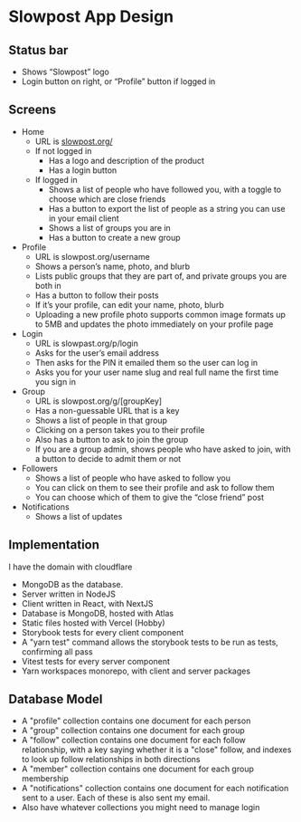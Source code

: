 # Slowpost App Design

## Status bar

* Shows “Slowpost” logo  
* Login button on right, or “Profile” button if logged in

## Screens

* Home  
  * URL is [slowpost.org/](http://slowpost.org/)  
  * If not logged in  
    * Has a logo and description of the product  
    * Has a login button  
  * If logged in  
    * Shows a list of people who have followed you, with a toggle to choose which are close friends  
    * Has a button to export the list of people as a string you can use in your email client  
    * Shows a list of groups you are in
    * Has a button to create a new group
* Profile
  * URL is slowpost.org/username
  * Shows a person’s name, photo, and blurb
  * Lists public groups that they are part of, and private groups you are both in
  * Has a button to follow their posts
  * If it’s your profile, can edit your name, photo, blurb
  * Uploading a new profile photo supports common image formats up to 5MB and updates the photo immediately on your profile page
* Login  
  * URL is slowpast.org/p/login  
  * Asks for the user’s email address  
  * Then asks for the PIN it emailed them so the user can log in  
  * Asks you for your user name slug and real full name the first time you sign in
* Group  
  * URL is slowpost.org/g/\[groupKey\]  
  * Has a non-guessable URL that is a key  
  * Shows a list of people in that group  
  * Clicking on a person takes you to their profile  
  * Also has a button to ask to join the group  
  * If you are a group admin, shows people who have asked to join, with a button to decide to admit them or not
* Followers  
  * Shows a list of people who have asked to follow you  
  * You can click on them to see their profile and ask to follow them  
  * You can choose which of them to give the “close friend” post  
* Notifications
  * Shows a list of updates 


## Implementation

I have the domain with cloudflare

* MongoDB as the database.
* Server written in NodeJS
* Client written in React, with NextJS
* Database is MongoDB, hosted with Atlas
* Static files hosted with Vercel (Hobby)
* Storybook tests for every client component
* A "yarn test" command allows the storybook tests to be run as tests, confirming all pass
* Vitest tests for every server component
* Yarn workspaces monorepo, with client and server packages


## Database Model

* A "profile" collection contains one document for each person
* A "group" collection contains one document for each group
* A "follow" collection contains one document for each follow relationship, with a key saying whether it is a "close" follow, and indexes to look up follow relationships in both directions
* A "member" collection contains one document for each group membership
* A "notifications" collection contains one document for each notification sent to a user. Each of these is also sent my email.
* Also have whatever collections you might need to manage login

